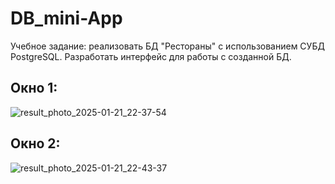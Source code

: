 # DB_mini-App
Учебное задание: реализовать БД "Рестораны" с использованием СУБД PostgreSQL.
Разработать интерфейс для работы с созданной БД.

## Окно 1:
![result_photo_2025-01-21_22-37-54](https://github.com/user-attachments/assets/6ca00414-b3ef-4c85-afe0-9616632d5b73)

## Окно 2:
![result_photo_2025-01-21_22-43-37](https://github.com/user-attachments/assets/26d6059f-aa71-4d49-80c7-5b2ad30d495d)


